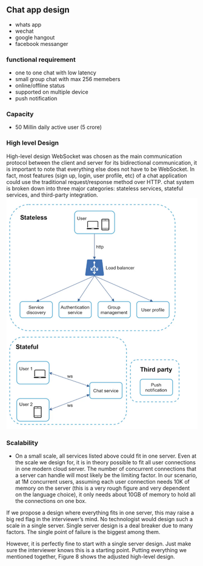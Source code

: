 ## Chat app design
- whats app
- wechat
- google hangout
- facebook messanger

### functional requirement
- one to one chat with low latency
- small group chat with max 256 memebers
- online/offline status
- supported on multiple device
- push notification

### Capacity
- 50 Millin daily active user (5 crore)


### High level Design
High-level design
WebSocket was chosen as the main communication protocol between the client 
and server for its bidirectional communication, it is important to note that everything else does not have to be WebSocket. 
In fact, most features (sign up, login, user profile, etc) of a chat application could use the traditional request/response method over HTTP. 
chat system is broken down into three major categories: stateless services, stateful services, and third-party integration.
![](image/chat_high_level.png)

### Scalability
- On a small scale, all services listed above could fit in one server. Even at the scale we design for, it is in theory possible to fit all user connections in one modern cloud server. The number of concurrent connections that a server can handle will most likely be the limiting factor. In our scenario, at 1M concurrent users, assuming each user connection needs 10K of memory on the server (this is a very rough figure and very dependent on the language choice), it only needs about 10GB of memory to hold all the connections on one box.

If we propose a design where everything fits in one server, this may raise a big red flag in the interviewer’s mind. No technologist would design such a scale in a single server. Single server design is a deal breaker due to many factors. The single point of failure is the biggest among them.

However, it is perfectly fine to start with a single server design. Just make sure the interviewer knows this is a starting point. Putting everything we mentioned together, Figure 8 shows the adjusted high-level design.